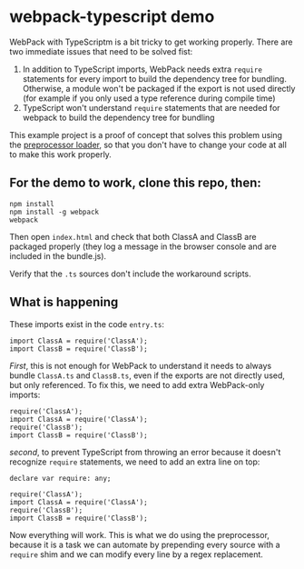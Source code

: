 # webpack-typescript demo

WebPack with TypeScriptm is a bit tricky to get working properly. There are two immediate issues that need to be solved fist:

1. In addition to TypeScript imports, WebPack needs extra `require` statements for every import to build the dependency tree for bundling. Otherwise, a module won't be packaged if the export is not used directly (for example if you only used a type reference during compile time)
2. TypeScript won't understand `require` statements that are needed for webpack to build the dependency tree for bundling

This example project is a proof of concept that solves this problem using the [preprocessor loader](https://github.com/artificialtrends/preprocess-loader), so that you don't have to change your code at all to make this work properly.

## For the demo to work, clone this repo, then:
```
npm install
npm install -g webpack
webpack
```

Then open `index.html` and check that both ClassA and ClassB are packaged properly (they log a message in the browser console and are included in the bundle.js).

Verify that the `.ts` sources don't include the workaround scripts.

## What is happening

These imports exist in the code `entry.ts`:

```
import ClassA = require('ClassA');
import ClassB = require('ClassB');
```

*First*, this is not enough for WebPack to understand it needs to always bundle `ClassA.ts` and `ClassB.ts`, even if the exports are not directly used, but only referenced. To fix this, we need to add extra WebPack-only imports:

```
require('ClassA'); 
import ClassA = require('ClassA');
require('ClassB'); 
import ClassB = require('ClassB');
```

*second*, to prevent TypeScript from throwing an error because it doesn't recognize `require` statements, we need to add an extra line on top:

```
declare var require: any;

require('ClassA'); 
import ClassA = require('ClassA');
require('ClassB'); 
import ClassB = require('ClassB');
```

Now everything will work. This is what we do using the preprocessor, because it is a task we can automate by prepending every source with a `require` shim and we can modify every line by a regex replacement.
